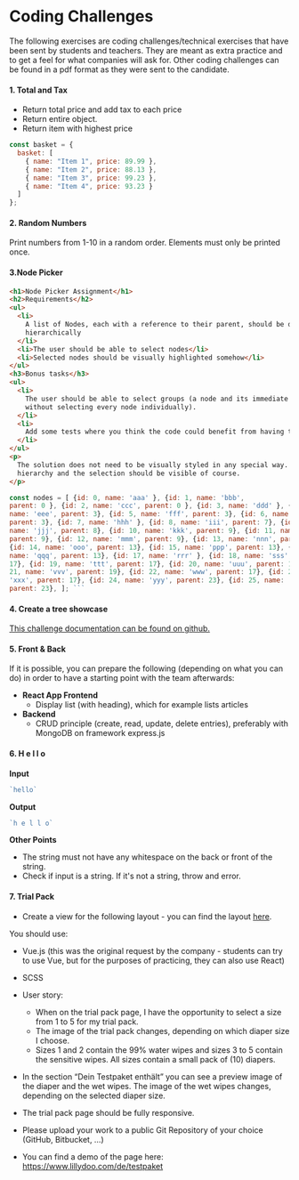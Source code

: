 # Coding Challenges

The following exercises are coding challenges/technical exercises that have been sent by students and teachers. They are meant as extra practice and to get a feel for what companies will ask for. Other coding challenges can be found in a pdf format as they were sent to the candidate.

#### 1. Total and Tax
- Return total price and add tax to each price
- Return entire object.
- Return item with highest price
  ​

```javascript
const basket = {
  basket: [
    { name: "Item 1", price: 89.99 },
    { name: "Item 2", price: 88.13 },
    { name: "Item 3", price: 99.23 },
    { name: "Item 4", price: 93.23 }
  ]
};
```

#### 2. Random Numbers
Print numbers from 1-10 in a random order. Elements must only be printed once.

#### 3.Node Picker

````html
<h1>Node Picker Assignment</h1>
<h2>Requirements</h2>
<ul>
  <li>
    A list of Nodes, each with a reference to their parent, should be displayed
    hierarchically
  </li>
  <li>The user should be able to select nodes</li>
  <li>Selected nodes should be visually highlighted somehow</li>
</ul>
<h3>Bonus tasks</h3>
<ul>
  <li>
    The user should be able to select groups (a node and its immediate children)
    without selecting every node individually).
  </li>
  <li>
    Add some tests where you think the code could benefit from having tests.
  </li>
</ul>
<p>
  The solution does not need to be visually styled in any special way. The
  hierarchy and the selection should be visible of course.
</p>
```` 

````javascript 
const nodes = [ {id: 0, name: 'aaa' }, {id: 1, name: 'bbb',
parent: 0 }, {id: 2, name: 'ccc', parent: 0 }, {id: 3, name: 'ddd' }, {id: 4,
name: 'eee', parent: 3}, {id: 5, name: 'fff', parent: 3}, {id: 6, name: 'ggg',
parent: 3}, {id: 7, name: 'hhh' }, {id: 8, name: 'iii', parent: 7}, {id: 9,
name: 'jjj', parent: 8}, {id: 10, name: 'kkk', parent: 9}, {id: 11, name: 'lll',
parent: 9}, {id: 12, name: 'mmm', parent: 9}, {id: 13, name: 'nnn', parent: 8},
{id: 14, name: 'ooo', parent: 13}, {id: 15, name: 'ppp', parent: 13}, {id: 16,
name: 'qqq', parent: 13}, {id: 17, name: 'rrr' }, {id: 18, name: 'sss', parent:
17}, {id: 19, name: 'ttt', parent: 17}, {id: 20, name: 'uuu', parent: 19}, {id:
21, name: 'vvv', parent: 19}, {id: 22, name: 'www', parent: 17}, {id: 23, name:
'xxx', parent: 17}, {id: 24, name: 'yyy', parent: 23}, {id: 25, name: 'zzz',
parent: 23}, ]; ```
````
#### 4. Create a tree showcase
[This challenge documentation can be found on github.](https://gist.github.com/Vinesse/65e5336a90a3228e20eb4babd9312793) 

#### 5. Front & Back
If it is possible, you can prepare the following (depending on what you can do) in order to have a starting point with the team afterwards:
* **React App Frontend** 
    - Display list (with heading), which for example lists articles
* **Backend**
    - CRUD principle (create, read, update, delete entries), preferably with MongoDB on framework express.js

#### 6. H e l l o
**Input**
```javascript
`hello`
```
**Output**
```javascript
`h e l l o`
```
**Other Points**
* The string must not have any whitespace on the back or front of the string. 
* Check if input is a string. If it's not a string, throw and error. 

#### 7. Trial Pack
* Create a view for the following layout - you can find the layout [here](./challenges/challenge_layout.pdf).

You should use:
* Vue.js (this was the original request by the company - students can try to use Vue, but for the purposes of practicing, they can also use React)
* SCSS

* User story:
  - When on the trial pack page, I have the opportunity to select a size from 1 to 5 for my trial pack.
  - The image of the trial pack changes, depending on which diaper size I choose.
  - Sizes 1 and 2 contain the 99% water wipes and sizes 3 to 5 contain the sensitive wipes. All sizes contain a small pack of (10) diapers.

* In the section “Dein Testpaket enthält” you can see a preview image of the diaper and the wet wipes. The image of the wet wipes changes, depending on the selected diaper size.
* The trial pack page should be fully responsive.

* Please upload your work to a public Git Repository of your choice (GitHub, Bitbucket, …)

* You can find a demo of the page here: https://www.lillydoo.com/de/testpaket
